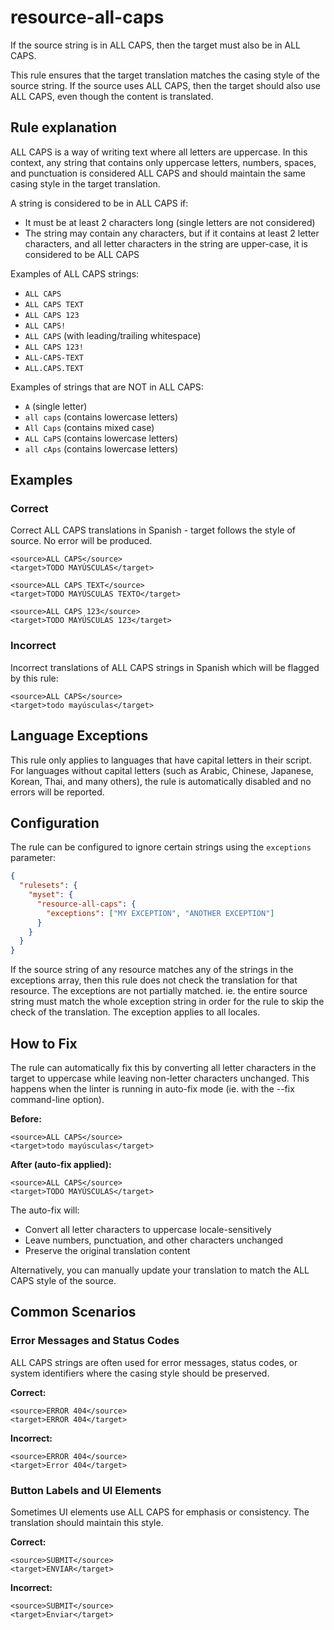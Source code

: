 # resource-all-caps

If the source string is in ALL CAPS, then the target must also be in ALL CAPS.

This rule ensures that the target translation matches the casing style of the source string. If the source uses ALL CAPS, then the target should also use ALL CAPS, even though the content is translated.

## Rule explanation

ALL CAPS is a way of writing text where all letters are uppercase. In this context, any string that contains only uppercase letters, numbers, spaces, and punctuation is considered ALL CAPS and should maintain the same casing style in the target translation.

A string is considered to be in ALL CAPS if:
- It must be at least 2 characters long (single letters are not considered)
- The string may contain any characters, but if it contains at least 2 letter characters, and all letter characters in the string are upper-case, it is considered to be ALL CAPS

Examples of ALL CAPS strings:
- `ALL CAPS`
- `ALL CAPS TEXT`
- `ALL CAPS 123`
- `ALL CAPS!`
- ` ALL CAPS ` (with leading/trailing whitespace)
- `ALL CAPS 123!`
- `ALL-CAPS-TEXT`
- `ALL.CAPS.TEXT`

Examples of strings that are NOT in ALL CAPS:
- `A` (single letter)
- `all caps` (contains lowercase letters)
- `All Caps` (contains mixed case)
- `ALL CaPS` (contains lowercase letters)
- `all cAps` (contains lowercase letters)

## Examples

### Correct

Correct ALL CAPS translations in Spanish - target follows the style of source. No error will be produced.

```xliff
<source>ALL CAPS</source>
<target>TODO MAYÚSCULAS</target>
```

```xliff
<source>ALL CAPS TEXT</source>
<target>TODO MAYÚSCULAS TEXTO</target>
```

```xliff
<source>ALL CAPS 123</source>
<target>TODO MAYÚSCULAS 123</target>
```

### Incorrect

Incorrect translations of ALL CAPS strings in Spanish which will be flagged by this rule:

```xliff
<source>ALL CAPS</source>
<target>todo mayúsculas</target>
```

## Language Exceptions

This rule only applies to languages that have capital letters in their script. For languages without capital letters (such as Arabic, Chinese, Japanese, Korean, Thai, and many others), the rule is automatically disabled and no errors will be reported.

## Configuration

The rule can be configured to ignore certain strings using the `exceptions` parameter:

```json
{
  "rulesets": {
    "myset": {
      "resource-all-caps": {
        "exceptions": ["MY EXCEPTION", "ANOTHER EXCEPTION"]
      }
    }
  }
}
```

If the source string of any resource matches any of the strings in the exceptions array, then this rule does not check the translation for that resource. The exceptions are not partially matched. ie. the entire source string must match the whole exception string in order for the rule to skip the check of the translation. The exception applies to all locales.

## How to Fix

The rule can automatically fix this by converting all letter characters in the target to uppercase while leaving non-letter characters unchanged. This happens when the
linter is running in auto-fix mode (ie. with the --fix command-line option).

**Before:**
```xliff
<source>ALL CAPS</source>
<target>todo mayúsculas</target>
```

**After (auto-fix applied):**
```xliff
<source>ALL CAPS</source>
<target>TODO MAYÚSCULAS</target>
```

The auto-fix will:
- Convert all letter characters to uppercase locale-sensitively
- Leave numbers, punctuation, and other characters unchanged
- Preserve the original translation content

Alternatively, you can manually update your translation to match the ALL CAPS style of the source.

## Common Scenarios

### Error Messages and Status Codes
ALL CAPS strings are often used for error messages, status codes, or system identifiers where the casing style should be preserved.

**Correct:**
```xliff
<source>ERROR 404</source>
<target>ERROR 404</target>
```

**Incorrect:**
```xliff
<source>ERROR 404</source>
<target>Error 404</target>
```

### Button Labels and UI Elements
Sometimes UI elements use ALL CAPS for emphasis or consistency. The translation should maintain this style.

**Correct:**
```xliff
<source>SUBMIT</source>
<target>ENVIAR</target>
```

**Incorrect:**
```xliff
<source>SUBMIT</source>
<target>Enviar</target>
```

 